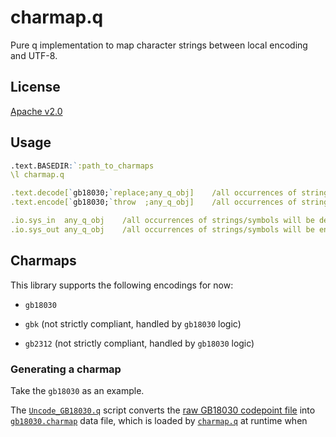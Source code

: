 # charmap.q

Pure q implementation to map character strings between local encoding and UTF-8.

## License

[Apache v2.0](./LICENSE)

## Usage

```q
.text.BASEDIR:`:path_to_charmaps
\l charmap.q

.text.decode[`gb18030;`replace;any_q_obj]    /all occurrences of strings/symbols will be decoded from GB18030 to UTF-8
.text.encode[`gb18030;`throw  ;any_q_obj]    /all occurrences of strings/symbols will be encoded from UTF-8 to GB18030

.io.sys_in  any_q_obj    /all occurrences of strings/symbols will be decoded from system default encoding to UTF-8
.io.sys_out any_q_obj    /all occurrences of strings/symbols will be encoded from UTF-8 to system default encoding
```

## Charmaps

This library supports the following encodings for now:

- `gb18030`

- `gbk` (not strictly compliant, handled by `gb18030` logic)

- `gb2312` (not strictly compliant, handled by `gb18030` logic)

### Generating a charmap

Take the `gb18030` as an example.

The [`Uncode_GB18030.q`](./Unicode_GB18030.q) script converts the [raw GB18030 codepoint file](./Unicode_GB18030.txt) into [`gb18030.charmap`](./gb18030.charmap) data file, which is loaded by [`charmap.q`](./charmap.q) at runtime when necessary.

The schema of `gb18030.charmap` is:

| `c`       | `t` | `f` | `a` | Remarks                                                                          |
|:---------:|:---:|:---:|:---:| -------------------------------------------------------------------------------- |
| `Unicode` | `j` |     |     | Unicode codepoints                                                               |
| `GB18030` | `X` |     |     | Byte sequences of the respective encoding. Field name must be the encoding name. |
